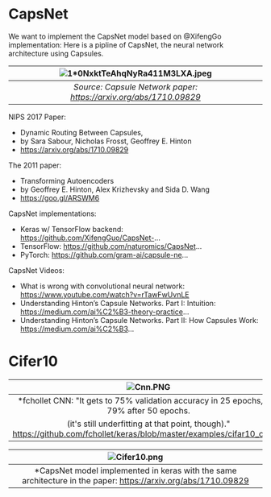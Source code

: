 # CapsNet
We want to implement the CapsNet model based on @XifengGo implementation: Here is a pipline of CapsNet, the neural network architecture using Capsules. 

| ![1*0NxktTeAhqNyRa411M3LXA.jpeg](https://cdn-images-1.medium.com/max/1600/1*0NxktTeAhqNyRa411M3LXA.jpeg) | 
|:--:| 
| *Source: Capsule Network paper: https://arxiv.org/abs/1710.09829*|


NIPS 2017 Paper:
* Dynamic Routing Between Capsules,
* by Sara Sabour, Nicholas Frosst, Geoffrey E. Hinton
* https://arxiv.org/abs/1710.09829

The 2011 paper:
* Transforming Autoencoders
* by Geoffrey E. Hinton, Alex Krizhevsky and Sida D. Wang
* https://goo.gl/ARSWM6

CapsNet implementations:
* Keras w/ TensorFlow backend: https://github.com/XifengGuo/CapsNet-...
* TensorFlow: https://github.com/naturomics/CapsNet...
* PyTorch: https://github.com/gram-ai/capsule-ne...

CapsNet Videos:
* What is wrong with convolutional neural network: https://www.youtube.com/watch?v=rTawFwUvnLE
* Understanding Hinton’s Capsule Networks. Part I: Intuition: https://medium.com/ai%C2%B3-theory-practice...
* Understanding Hinton’s Capsule Networks. Part II: How Capsules Work: https://medium.com/ai%C2%B3...

# Cifer10

| ![Cnn.PNG](https://github.com/sulaimanvesal/CapsNet/blob/master/images/Cnn.PNG) | 
|:--:| 
| *fchollet CNN: "It gets to 75% validation accuracy in 25 epochs, and 79% after 50 epochs.
(it's still underfitting at that point, though)." https://github.com/fchollet/keras/blob/master/examples/cifar10_cnn.py|

| ![Cifer10.png](https://github.com/sulaimanvesal/CapsNet/blob/master/images/Cifer10.png) | 
|:--:| 
| *CapsNet model implemented in keras with the same architecture in the paper: https://arxiv.org/abs/1710.09829|
